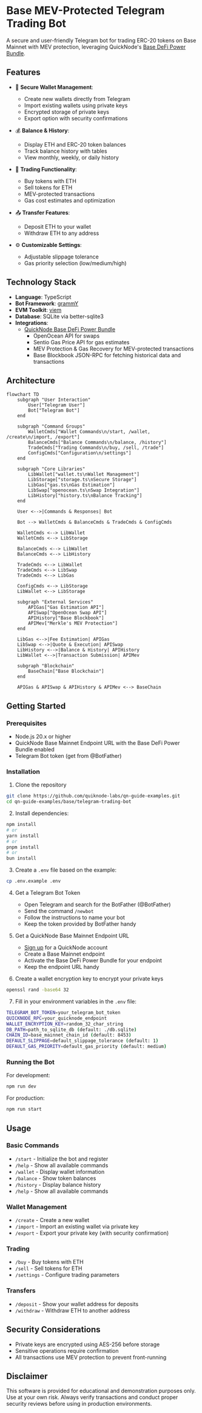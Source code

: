 # Base MEV-Protected Telegram Trading Bot

A secure and user-friendly Telegram bot for trading ERC-20 tokens on Base Mainnet with MEV protection, leveraging QuickNode's [Base DeFi Power Bundle](https://marketplace.quicknode.com/bundles/basebundle).

## Features

- 🔐 **Secure Wallet Management**:
  - Create new wallets directly from Telegram
  - Import existing wallets using private keys
  - Encrypted storage of private keys
  - Export option with security confirmations

- 💰 **Balance & History**:
  - Display ETH and ERC-20 token balances
  - Track balance history with tables
  - View monthly, weekly, or daily history

- 💱 **Trading Functionality**:
  - Buy tokens with ETH
  - Sell tokens for ETH
  - MEV-protected transactions
  - Gas cost estimates and optimization

- 📤 **Transfer Features**:
  - Deposit ETH to your wallet
  - Withdraw ETH to any address

- ⚙️ **Customizable Settings**:
  - Adjustable slippage tolerance
  - Gas priority selection (low/medium/high)

## Technology Stack

- **Language**: TypeScript
- **Bot Framework**: [grammY](https://grammy.dev/)
- **EVM Toolkit**: [viem](https://viem.sh/)
- **Database**: SQLite via better-sqlite3
- **Integrations**:
  - [QuickNode Base DeFi Power Bundle](https://marketplace.quicknode.com/bundles/basebundle)
    - OpenOcean API for swaps
    - Sentio Gas Price API for gas estimates
    - MEV Protection & Gas Recovery for MEV-protected transactions
    - Base Blockbook JSON-RPC for fetching historical data and transactions

## Architecture

```mermaid
flowchart TD
    subgraph "User Interaction"
        User["Telegram User"]
        Bot["Telegram Bot"]
    end

    subgraph "Command Groups"
        WalletCmds["Wallet Commands\n/start, /wallet, /create\n/import, /export"]
        BalanceCmds["Balance Commands\n/balance, /history"]
        TradeCmds["Trading Commands\n/buy, /sell, /trade"]
        ConfigCmds["Configuration\n/settings"]
    end
    
    subgraph "Core Libraries"
        LibWallet["wallet.ts\nWallet Management"]
        LibStorage["storage.ts\nSecure Storage"]
        LibGas["gas.ts\nGas Estimation"]
        LibSwap["openocean.ts\nSwap Integration"]
        LibHistory["history.ts\nBalance Tracking"]
    end
    
    User <-->|Commands & Responses| Bot
    
    Bot --> WalletCmds & BalanceCmds & TradeCmds & ConfigCmds
    
    WalletCmds <--> LibWallet
    WalletCmds <--> LibStorage
    
    BalanceCmds <--> LibWallet
    BalanceCmds <--> LibHistory
    
    TradeCmds <--> LibWallet
    TradeCmds <--> LibSwap
    TradeCmds <--> LibGas
    
    ConfigCmds <--> LibStorage
    LibWallet <--> LibStorage
    
    subgraph "External Services"
        APIGas["Gas Estimation API"]
        APISwap["OpenOcean Swap API"]
        APIHistory["Base Blockbook"]
        APIMev["Merkle's MEV Protection"]
    end
    
    LibGas <-->|Fee Estimation| APIGas
    LibSwap <-->|Quote & Execution| APISwap
    LibHistory <-->|Balance & History| APIHistory
    LibWallet <-->|Transaction Submission| APIMev
    
    subgraph "Blockchain"
        BaseChain["Base Blockchain"]
    end
    
    APIGas & APISwap & APIHistory & APIMev <--> BaseChain
```

## Getting Started

### Prerequisites

- Node.js 20.x or higher
- QuickNode Base Mainnet Endpoint URL with the Base DeFi Power Bundle enabled
- Telegram Bot token (get from @BotFather)

### Installation

1. Clone the repository

```bash
git clone https://github.com/quiknode-labs/qn-guide-examples.git
cd qn-guide-examples/base/telegram-trading-bot
```

2. Install dependencies:

```bash
npm install
# or
yarn install
# or
pnpm install
# or
bun install
```

3. Create a `.env` file based on the example:

```bash
cp .env.example .env
```

4. Get a Telegram Bot Token

    - Open Telegram and search for the BotFather (@BotFather)
    - Send the command `/newbot`
    - Follow the instructions to name your bot
    - Keep the token provided by BotFather handy

5. Get a QuickNode Base Mainnet Endpoint URL

    - [Sign up](https://quicknode.com/signup) for a QuickNode account
    - Create a Base Mainnet endpoint
    - Activate the Base DeFi Power Bundle for your endpoint
    - Keep the endpoint URL handy

6. Create a wallet encryption key to encrypt your private keys

```bash
openssl rand -base64 32
```

7. Fill in your environment variables in the `.env` file:

```bash
TELEGRAM_BOT_TOKEN=your_telegram_bot_token
QUICKNODE_RPC=your_quicknode_endpoint
WALLET_ENCRYPTION_KEY=random_32_char_string
DB_PATH=path_to_sqlite_db (default: ./db.sqlite)
CHAIN_ID=base_mainnet_chain_id (default: 8453)
DEFAULT_SLIPPAGE=default_slippage_tolerance (default: 1)
DEFAULT_GAS_PRIORITY=default_gas_priority (default: medium)
```


### Running the Bot

For development:
```bash
npm run dev
```

For production:
```bash
npm run start
``` 

## Usage

### Basic Commands

- `/start` - Initialize the bot and register
- `/help` - Show all available commands
- `/wallet` - Display wallet information
- `/balance` - Show token balances
- `/history` - Display balance history
- `/help` - Show all available commands

### Wallet Management

- `/create` - Create a new wallet
- `/import` - Import an existing wallet via private key
- `/export` - Export your private key (with security confirmation)

### Trading

- `/buy` - Buy tokens with ETH
- `/sell` - Sell tokens for ETH
- `/settings` - Configure trading parameters

### Transfers

- `/deposit` - Show your wallet address for deposits
- `/withdraw` - Withdraw ETH to another address

## Security Considerations

- Private keys are encrypted using AES-256 before storage
- Sensitive operations require confirmation
- All transactions use MEV protection to prevent front-running

## Disclaimer

This software is provided for educational and demonstration purposes only. Use at your own risk. Always verify transactions and conduct proper security reviews before using in production environments.